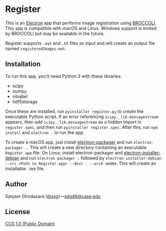 # Register

This is an [Electron][1] app that performs image registration using [BROCCOLI][2]. This app is compatible with macOS and Linux. Windows support is limited by BROCCOLI but may be available in the future.

Register supports `.mat` and `.h5` files as input and will create an output file named `registeredImages.mat`.

## Installation

To run this app, you'll need Python 3 with these libraries:

- scipy
- numpy
- nibabel
- hdf5storage

Once these are installed, run `pyinstaller register.py` to create the executable Python script. If an error referencing `scipy._lib.messagestream` appears, then add `scipy._lib.messagestream` as a hidden import in `register.spec`, and then run `pyinstaller register.spec`. After this, run `npm install` and `electron .` to run the app.

To create a macOS app, just install [electron-packager][3] and run `electron-packager .`. This will create a new directory containing an executable `Register.app` file. On Linux, install electron-packager and [electron-installer-debian][4] and run `electron-packager .` followed by `electron-installer-debian --src <Path to Register.app> --dest . --arch amd64`. This will create an installable `.deb` file.

## Author

Satyam Ghodasara ([@sxg][5])—[sdg46@case.edu][6]

## License

[CC0 1.0 (Public Domain)][7]

[1]:	https://github.com/electron/electron "Electron"
[2]:	https://github.com/wanderine/BROCCOLI "BROCCOLI"
[3]:    https://github.com/electron-userland/electron-packager "electron-packager"
[4]:    https://github.com/unindented/electron-installer-debian "electron-installer-debian"
[5]:	https://github.com/sxg "sxg"
[6]:	mailto:sdg46@case.edu
[7]:	LICENSE.md